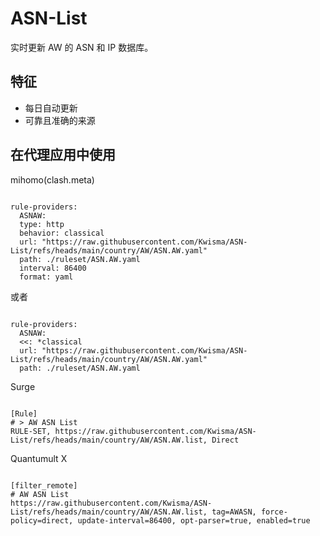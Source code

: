 
# ASN-List
    
实时更新 AW 的 ASN 和 IP 数据库。
    
## 特征
    
- 每日自动更新
- 可靠且准确的来源
    
## 在代理应用中使用
    
mihomo(clash.meta)
   
<pre><code class="language-javascript">
rule-providers:
  ASNAW:
  type: http
  behavior: classical
  url: "https://raw.githubusercontent.com/Kwisma/ASN-List/refs/heads/main/country/AW/ASN.AW.yaml"
  path: ./ruleset/ASN.AW.yaml
  interval: 86400
  format: yaml
</code></pre>

或者

<pre><code class="language-javascript">
rule-providers:
  ASNAW:
  <<: *classical
  url: "https://raw.githubusercontent.com/Kwisma/ASN-List/refs/heads/main/country/AW/ASN.AW.yaml"
  path: ./ruleset/ASN.AW.yaml
</code></pre>
    
Surge
    
<pre><code class="language-javascript">
[Rule]
# > AW ASN List
RULE-SET, https://raw.githubusercontent.com/Kwisma/ASN-List/refs/heads/main/country/AW/ASN.AW.list, Direct
</code></pre>
    
Quantumult X
    
<pre><code class="language-javascript">
[filter_remote]
# AW ASN List
https://raw.githubusercontent.com/Kwisma/ASN-List/refs/heads/main/country/AW/ASN.AW.list, tag=AWASN, force-policy=direct, update-interval=86400, opt-parser=true, enabled=true
</code></pre>
